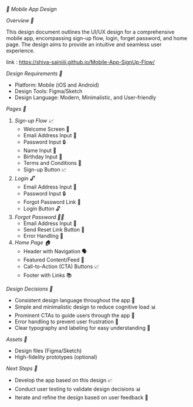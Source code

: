 *📱 Mobile App Design*

*Overview 📄*

This design document outlines the UI/UX design for a comprehensive mobile app, encompassing sign-up flow, login, forget password, and home page. The design aims to provide an intuitive and seamless user experience.

link : 
https://shiva-sainiiii.github.io/Mobile-App-SignUp-Flow/

*Design Requirements 📝*

- Platform: Mobile (iOS and Android)
- Design Tools: Figma/Sketch
- Design Language: Modern, Minimalistic, and User-friendly

*Pages 📁*

1. *Sign-up Flow 📈*
    - Welcome Screen 🎉
    - Email Address Input 📧
    - Password Input 🔒
    - Name Input 📝
    - Birthday Input 🎂
    - Terms and Conditions 📜
    - Sign-up Button 📈
2. *Login 🔓*
    - Email Address Input 📧
    - Password Input 🔒
    - Forgot Password Link 🤔
    - Login Button 🔓
3. *Forgot Password 🙅‍♂️*
    - Email Address Input 📧
    - Send Reset Link Button 📲
    - Error Handling 🚫
4. *Home Page 🏠*
    - Header with Navigation 🗣️
    - Featured Content/Feed 📄
    - Call-to-Action (CTA) Buttons 📈
    - Footer with Links 📚

*Design Decisions 🤔*

- Consistent design language throughout the app 💬
- Simple and minimalistic design to reduce cognitive load 📊
- Prominent CTAs to guide users through the app 📍
- Error handling to prevent user frustration 🚫
- Clear typography and labeling for easy understanding 📝

*Assets 📁*

- Design files (Figma/Sketch)
- High-fidelity prototypes (optional)

*Next Steps 📅*

- Develop the app based on this design 📈
- Conduct user testing to validate design decisions 📊
- Iterate and refine the design based on user feedback 💬
